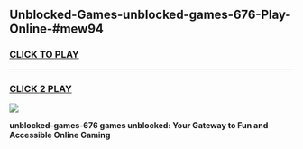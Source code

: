 
## Unblocked-Games-unblocked-games-676-Play-Online-#mew94
<h3>
<a href="https://premium.freeplayer.one?title=unblocked-games-676&ref=27F">CLICK TO PLAY</a></h3>
<hr>

<h3>
<a href="https://premium.freeplayer.one?title=unblocked-games-676&ref=27F">CLICK 2 PLAY</a>
  
</h3>

<a href="https://premium.freeplayer.one?title=unblocked-games-676&ref=27F"><img src="https://clearcache.store/games.png"></a>


**unblocked-games-676 games unblocked: Your Gateway to Fun and Accessible Online Gaming**
